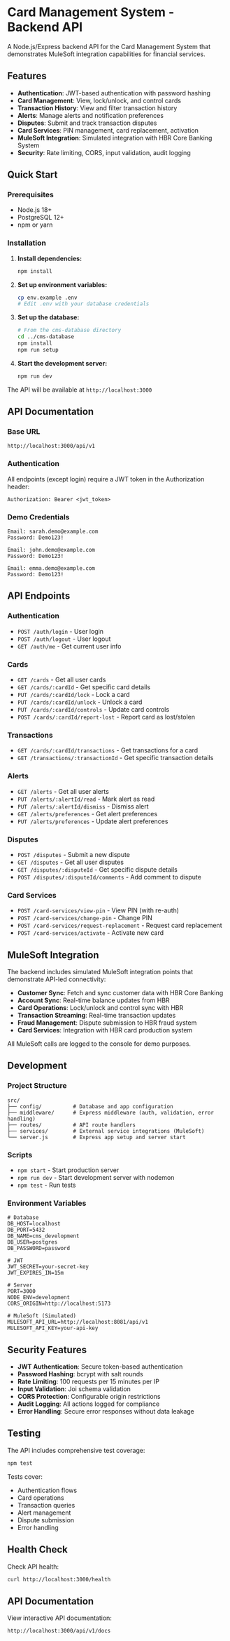 # Card Management System - Backend API

A Node.js/Express backend API for the Card Management System that demonstrates MuleSoft integration capabilities for financial services.

## Features

- **Authentication**: JWT-based authentication with password hashing
- **Card Management**: View, lock/unlock, and control cards
- **Transaction History**: View and filter transaction history
- **Alerts**: Manage alerts and notification preferences
- **Disputes**: Submit and track transaction disputes
- **Card Services**: PIN management, card replacement, activation
- **MuleSoft Integration**: Simulated integration with HBR Core Banking System
- **Security**: Rate limiting, CORS, input validation, audit logging

## Quick Start

### Prerequisites

- Node.js 18+ 
- PostgreSQL 12+
- npm or yarn

### Installation

1. **Install dependencies:**
   ```bash
   npm install
   ```

2. **Set up environment variables:**
   ```bash
   cp env.example .env
   # Edit .env with your database credentials
   ```

3. **Set up the database:**
   ```bash
   # From the cms-database directory
   cd ../cms-database
   npm install
   npm run setup
   ```

4. **Start the development server:**
   ```bash
   npm run dev
   ```

The API will be available at `http://localhost:3000`

## API Documentation

### Base URL
```
http://localhost:3000/api/v1
```

### Authentication
All endpoints (except login) require a JWT token in the Authorization header:
```
Authorization: Bearer <jwt_token>
```

### Demo Credentials
```
Email: sarah.demo@example.com
Password: Demo123!

Email: john.demo@example.com  
Password: Demo123!

Email: emma.demo@example.com
Password: Demo123!
```

## API Endpoints

### Authentication
- `POST /auth/login` - User login
- `POST /auth/logout` - User logout  
- `GET /auth/me` - Get current user info

### Cards
- `GET /cards` - Get all user cards
- `GET /cards/:cardId` - Get specific card details
- `PUT /cards/:cardId/lock` - Lock a card
- `PUT /cards/:cardId/unlock` - Unlock a card
- `PUT /cards/:cardId/controls` - Update card controls
- `POST /cards/:cardId/report-lost` - Report card as lost/stolen

### Transactions
- `GET /cards/:cardId/transactions` - Get transactions for a card
- `GET /transactions/:transactionId` - Get specific transaction details

### Alerts
- `GET /alerts` - Get all user alerts
- `PUT /alerts/:alertId/read` - Mark alert as read
- `PUT /alerts/:alertId/dismiss` - Dismiss alert
- `GET /alerts/preferences` - Get alert preferences
- `PUT /alerts/preferences` - Update alert preferences

### Disputes
- `POST /disputes` - Submit a new dispute
- `GET /disputes` - Get all user disputes
- `GET /disputes/:disputeId` - Get specific dispute details
- `POST /disputes/:disputeId/comments` - Add comment to dispute

### Card Services
- `POST /card-services/view-pin` - View PIN (with re-auth)
- `POST /card-services/change-pin` - Change PIN
- `POST /card-services/request-replacement` - Request card replacement
- `POST /card-services/activate` - Activate new card

## MuleSoft Integration

The backend includes simulated MuleSoft integration points that demonstrate API-led connectivity:

- **Customer Sync**: Fetch and sync customer data with HBR Core Banking
- **Account Sync**: Real-time balance updates from HBR
- **Card Operations**: Lock/unlock and control sync with HBR
- **Transaction Streaming**: Real-time transaction updates
- **Fraud Management**: Dispute submission to HBR fraud system
- **Card Services**: Integration with HBR card production system

All MuleSoft calls are logged to the console for demo purposes.

## Development

### Project Structure
```
src/
├── config/          # Database and app configuration
├── middleware/      # Express middleware (auth, validation, error handling)
├── routes/          # API route handlers
├── services/        # External service integrations (MuleSoft)
└── server.js        # Express app setup and server start
```

### Scripts
- `npm start` - Start production server
- `npm run dev` - Start development server with nodemon
- `npm test` - Run tests

### Environment Variables
```env
# Database
DB_HOST=localhost
DB_PORT=5432
DB_NAME=cms_development
DB_USER=postgres
DB_PASSWORD=password

# JWT
JWT_SECRET=your-secret-key
JWT_EXPIRES_IN=15m

# Server
PORT=3000
NODE_ENV=development
CORS_ORIGIN=http://localhost:5173

# MuleSoft (Simulated)
MULESOFT_API_URL=http://localhost:8081/api/v1
MULESOFT_API_KEY=your-api-key
```

## Security Features

- **JWT Authentication**: Secure token-based authentication
- **Password Hashing**: bcrypt with salt rounds
- **Rate Limiting**: 100 requests per 15 minutes per IP
- **Input Validation**: Joi schema validation
- **CORS Protection**: Configurable origin restrictions
- **Audit Logging**: All actions logged for compliance
- **Error Handling**: Secure error responses without data leakage

## Testing

The API includes comprehensive test coverage:

```bash
npm test
```

Tests cover:
- Authentication flows
- Card operations
- Transaction queries
- Alert management
- Dispute submission
- Error handling

## Health Check

Check API health:
```bash
curl http://localhost:3000/health
```

## API Documentation

View interactive API documentation:
```
http://localhost:3000/api/v1/docs
```
